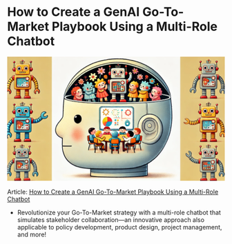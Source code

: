 # How to Create a GenAI Go-To-Market Playbook Using a Multi-Role Chatbot

<banner class="page-header" role="banner">
  <img src="../assets/images/schizoBot.webp" alt="Banner Image" style="">
</banner>

Article: [How to Create a GenAI Go-To-Market Playbook Using a Multi-Role Chatbot](https://kaihuchen.github.io/articles/SchizoBot/)
  - Revolutionize your Go-To-Market strategy with a multi-role chatbot that simulates stakeholder collaboration—an innovative approach also applicable to policy development, product design, project management, and more!

